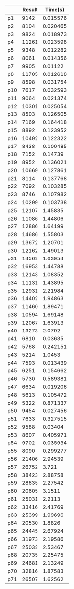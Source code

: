 |      |Result|Time(s)|
| ---- | ---- | ---- |
|p1|9142|0.015576|
|p2|8104|0.020465|
|p3|9824|0.018973|
|p4|11261|0.023598|
|p5|9348|0.012282|
|p6|8061|0.014356|
|p7|9905|0.01122|
|p8|11705|0.012618|
|p9|8598|0.031754|
|p10|7617|0.032593|
|p11|9064|0.021374|
|p12|10301|0.025054|
|p13|8503|0.126505|
|p14|7169|0.164418|
|p15|8892|0.123952|
|p16|10492|0.122322|
|p17|8438|0.100485|
|p18|7152|0.14739|
|p19|8952|0.136021|
|p20|10669|0.127861|
|p21|8114|0.137768|
|p22|7092|0.103285|
|p23|8746|0.107982|
|p24|10299|0.103738|
|p25|12107|1.45835|
|p26|11086|1.44806|
|p27|12886|1.64199|
|p28|14686|1.55803|
|p29|13672|1.20701|
|p30|12162|1.49013|
|p31|14562|1.63954|
|p32|16953|1.44788|
|p33|12143|1.08352|
|p34|11131|1.43895|
|p35|12931|2.21984|
|p36|14402|1.94863|
|p37|11460|1.89471|
|p38|10594|1.69148|
|p39|12067|1.63913|
|p40|13273|2.0792|
|p41|6810|0.03635|
|p42|5768|0.242151|
|p43|5214|1.0453|
|p44|7593|0.013439|
|p45|6251|0.154662|
|p46|5730|0.589381|
|p47|6634|0.019206|
|p48|5613|0.105472|
|p49|5322|0.871337|
|p50|9454|0.027456|
|p51|7633|0.327515|
|p52|9588|0.03404|
|p53|8607|0.405971|
|p54|9702|0.035934|
|p55|8090|0.299277|
|p56|21406|2.94539|
|p57|26752|3.721|
|p58|38423|2.88758|
|p59|28635|2.27542|
|p60|20605|3.1511|
|p61|25031|2.2113|
|p62|33416|2.41769|
|p63|25399|1.99696|
|p64|20530|1.8826|
|p65|24445|2.67924|
|p66|31973|2.19586|
|p67|25032|2.53467|
|p68|20735|2.25475|
|p69|24681|2.13249|
|p70|32816|1.87583|
|p71|26507|1.62562|

